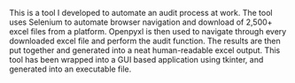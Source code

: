 This is a tool I developed to automate an audit process at work.
The tool uses Selenium to automate browser navigation and download of 2,500+ excel files from a platform.
Openpyxl is then used to navigate through every downloaded excel file and perform the audit function.
The results are then put together and generated into a neat human-readable excel output.
This tool has been wrapped into a GUI based application using tkinter, and generated into an executable file.
